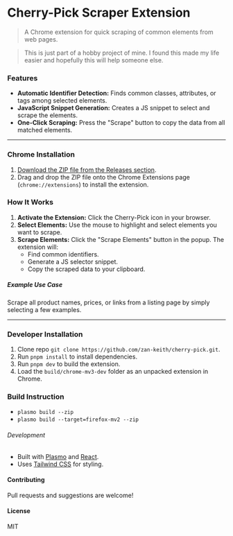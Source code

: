 # Cherry-Pick Scraper Extension

> A Chrome extension for quick scraping of common elements from web pages.

> This is just part of a hobby project of mine. I found this made my life easier and hopefully this will help someone else.

### Features
- **Automatic Identifier Detection:** Finds common classes, attributes, or tags among selected elements.
- **JavaScript Snippet Generation:** Creates a JS snippet to select and scrape the elements.
- **One-Click Scraping:** Press the "Scrape" button to copy the data from all matched elements.
---
### Chrome Installation
1. [Download the ZIP file from the Releases section](https://github.com/zan-keith/cherry-pick/releases). 
2. Drag and drop the ZIP file onto the Chrome Extensions page (`chrome://extensions`) to install the extension.

### How It Works
1. **Activate the Extension:** Click the Cherry-Pick icon in your browser.
2. **Select Elements:** Use the mouse to highlight and select elements you want to scrape.
3. **Scrape Elements:** Click the "Scrape Elements" button in the popup. The extension will:
   - Find common identifiers.
   - Generate a JS selector snippet.
   - Copy the scraped data to your clipboard.

##### Example Use Case
Scrape all product names, prices, or links from a listing page by simply selecting a few examples.

---
### Developer Installation
1. Clone repo 
`git clone https://github.com/zan-keith/cherry-pick.git`.
2. Run `pnpm install` to install dependencies.
3. Run `pnpm dev` to build the extension.
4. Load the `build/chrome-mv3-dev` folder as an unpacked extension in Chrome.

### Build Instruction
- `plasmo build --zip`
- `plasmo build --target=firefox-mv2 --zip`



###### Development
- Built with [Plasmo](https://docs.plasmo.com/) and [React](https://react.dev/).
- Uses [Tailwind CSS](https://tailwindcss.com/) for styling.

#### Contributing
Pull requests and suggestions are welcome!

#### License
MIT